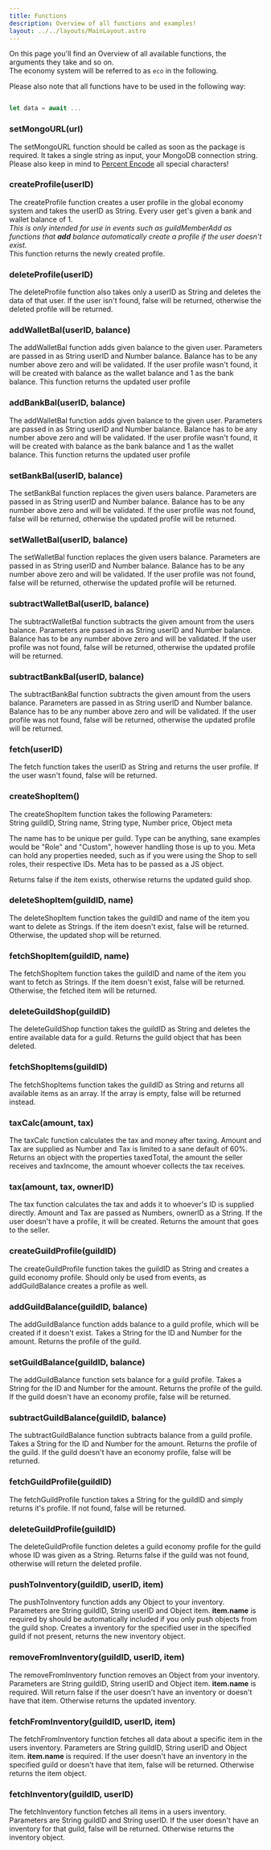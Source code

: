 ```yaml
---
title: Functions
description: Overview of all functions and examples!
layout: ../../layouts/MainLayout.astro
---
```


On this page you'll find an Overview of all available functions, the arguments they take and so on. <br/> The economy system will be referred to as `eco` in the following.

Please also note that all functions have to be used in the following way: <br/>
```js

let data = await ...


```

### setMongoURL(url)

The setMongoURL function should be called as soon as the package is required. It takes a single string as input, your MongoDB connection string.
Please also keep in mind to [Percent Encode](https://gist.github.com/wxifuwu/e14c54c866e40faeb39c3d80ec3b6b13) all special characters!

### createProfile(userID)

The createProfile function creates a user profile in the global economy system and takes the userID as String. Every user get's given a bank and wallet balance of 1. <br/> _This is only intended for use in events such as guildMemberAdd as functions that _**add**_ balance automatically create a profile if the user doesn't exist._ <br/> This function returns the newly created profile.

### deleteProfile(userID)

The deleteProfile function also takes only a userID as String and deletes the data of that user. If the user isn't found, false will be returned, otherwise the deleted profile will be returned.

### addWalletBal(userID, balance)

The addWalletBal function adds given balance to the given user. Parameters are passed in as String userID and Number balance. Balance has to be any number above zero and will be validated. If the user profile wasn't found, it will be created with balance as the wallet balance and 1 as the bank balance. This function returns the updated user profile

### addBankBal(userID, balance)

The addWalletBal function adds given balance to the given user. Parameters are passed in as String userID and Number balance. Balance has to be any number above zero and will be validated. If the user profile wasn't found, it will be created with balance as the bank balance and 1 as the wallet balance. This function returns the updated user profile

### setBankBal(userID, balance) 

The setBankBal function replaces the given users balance. Parameters are passed in as String userID and Number balance. Balance has to be any number above zero and will be validated. If the user profile was not found, false will be returned, otherwise the updated profile will be returned.

### setWalletBal(userID, balance) 

The setWalletBal function replaces the given users balance. Parameters are passed in as String userID and Number balance. Balance has to be any number above zero and will be validated. If the user profile was not found, false will be returned, otherwise the updated profile will be returned.

### subtractWalletBal(userID, balance)

The subtractWalletBal function subtracts the given amount from the users balance. Parameters are passed in as String userID and Number balance. Balance has to be any number above zero and will be validated. If the user profile was not found, false will be returned, otherwise the updated profile will be returned.

### subtractBankBal(userID, balance)

The subtractBankBal function subtracts the given amount from the users balance. Parameters are passed in as String userID and Number balance. Balance has to be any number above zero and will be validated. If the user profile was not found, false will be returned, otherwise the updated profile will be returned.

### fetch(userID)

The fetch function takes the userID as String and returns the user profile. If the user wasn't found, false will be returned.

### createShopItem()

The createShopItem function takes the following Parameters: <br/> String guildID, String name, String type, Number price, Object meta

The name has to be unique per guild. Type can be anything, sane examples would be "Role" and "Custom", however handling those is up to you. Meta can hold any properties needed, such as if you were using the Shop to sell roles, their respective IDs. Meta has to be passed as a JS object.

Returns false if the item exists, otherwise returns the updated guild shop.

### deleteShopItem(guildID, name)

The deleteShopItem function takes the guildID and name of the item you want to delete as Strings. If the item doesn't exist, false will be returned. Otherwise, the updated shop will be returned.

### fetchShopItem(guildID, name)

The fetchShopItem function takes the guildID and name of the item you want to fetch as Strings. If the item doesn't exist, false will be returned. Otherwise, the fetched item will be returned.

### deleteGuildShop(guildID)

The deleteGuildShop function takes the guildID as String and deletes the entire available data for a guild. Returns the guild object that has been deleted.

### fetchShopItems(guildID)

The fetchShopItems function takes the guildID as String and returns all available items as an array. If the array is empty, false will be returned instead.

### taxCalc(amount, tax)

The taxCalc function calculates the tax and money after taxing. Amount and Tax are supplied as Number and Tax is limited to a sane default of 60%. Returns an object with the properties taxedTotal, the amount the seller receives and taxIncome, the amount whoever collects the tax receives.

### tax(amount, tax, ownerID)

The tax function calculates the tax and adds it to whoever's ID is supplied directly. Amount and Tax are passed as Numbers, ownerID as a String. If the user doesn't have a profile, it will be created. Returns the amount that goes to the seller.

### createGuildProfile(guildID)

The createGuildProfile function takes the guildID as String and creates a guild economy profile. Should only be used from events, as addGuildBalance creates a profile as well.

### addGuildBalance(guildID, balance)

The addGuildBalance function adds balance to a guild profile, which will be created if it doesn't exist. Takes a String for the ID and Number for the amount. Returns the profile of the guild.

### setGuildBalance(guildID, balance)

The addGuildBalance function sets balance for a guild profile. Takes a String for the ID and Number for the amount. Returns the profile of the guild. If the guild doesn't have an economy profile, false will be returned.

### subtractGuildBalance(guildID, balance)

The subtractGuildBalance function subtracts balance from a guild profile. Takes a String for the ID and Number for the amount. Returns the profile of the guild. If the guild doesn't have an economy profile, false will be returned.

### fetchGuildProfile(guildID)

The fetchGuildProfile function takes a String for the guildID and simply returns it's profile. If not found, false will be returned.

### deleteGuildProfile(guildID)

The deleteGuildProfile function deletes a guild economy profile for the guild whose ID was given as a String. Returns false if the guild was not found, otherwise will return the deleted profile.

### pushToInventory(guildID, userID, item)

The pushToInventory function adds any Object to your inventory. Parameters are String guildID, String userID and Object item. **item.name** is required by should be automatically included if you only push objects from the guild shop. Creates a inventory for the specified user in the specified guild if not present, returns the new inventory object.

### removeFromInventory(guildID, userID, item)

The removeFromInventory function removes an Object from your inventory. Parameters are String guildID, String userID and Object item. **item.name** is required. Will return false if the user doesn't have an inventory or doesn't have that item. Otherwise returns the updated inventory.

### fetchFromInventory(guildID, userID, item)

The fetchFromInventory function fetches all data about a specific item in the users inventory. Parameters are String guildID, String userID and Object item. **item.name** is required. If the user doesn't have an inventory in the specified guild or doesn't have that item, false will be returned. Otherwise returns the item object.

### fetchInventory(guildID, userID)

The fetchInventory function fetches all items in a users inventory. Parameters are String guildID and String userID. If the user doesn't have an inventory for that guild, false will be returned. Otherwise returns the inventory object.